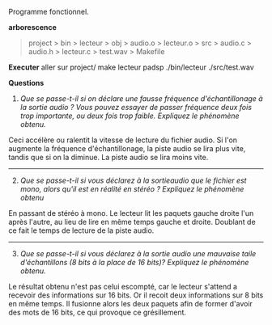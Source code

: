 Programme fonctionnel.

__arborescence__
> project
    > bin
        > lecteur
    > obj
        > audio.o
        > lecteur.o
    > src
        > audio.c
        > audio.h
        > lecteur.c
        > test.wav
    > Makefile

__Executer__
aller sur project/
make lecteur
padsp ./bin/lecteur ./src/test.wav

__Questions__

1. *Que se passe-t-il si on déclare une fausse fréquence d'échantillonage à la sortie audio ? Vous pouvez essayer de passer fréquence deux fois trop importante, ou deux fois trop faible. Expliquez le phénomène obtenu.*

Ceci accélère ou ralentit la vitesse de lecture du fichier audio. 
Si l'on augmente la fréquence d'échantillonage, la piste audio se lira plus vite,
tandis que si on la diminue. La piste audio se lira moins vite.

---------------------

2. *Que se passe-t-il si vous déclarez à la sortieaudio que le fichier est mono, alors qu'il est en réalité en stéréo ? Expliquez le phénomène obtenu*

En passant de stéréo à mono. Le lecteur lit les paquets gauche droite l'un après l'autre,
au lieu de lire en même temps gauche et droite. Doublant de ce fait le temps de lecture de la piste audio.

---------------------

3. *Que se passe-t-il si vous déclarez à la sortie audio une mauvaise taile d'échantillons (8 bits à la place de 16 bits)? Expliquez le phénomène obtenu.*

Le résultat obtenu n'est pas celui escompté, car le lecteur s'attend a recevoir des informations sur 16 bits.
Or il recoit deux informations sur 8 bits en même temps.
Il fusionne alors les deux paquets afin de former d'avoir des mots de 16 bits, ce qui provoque ce grésillement.